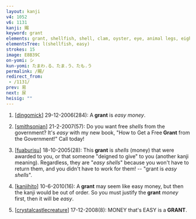 ```yaml
---
layout: kanji
v4: 1052
v6: 1131
kanji: 賜
keyword: grant
elements: grant, shellfish, shell, clam, oyster, eye, animal legs, eight, easy, sun, day, knot, piglet’s tail
elementsTree: l(shellfish, easy)
strokes: 15
image: E8B39C
on-yomi: シ
kun-yomi: たまわ.る、たま.う、たも.う
permalink: /賜/
redirect_from:
 - /1131/
prev: 易
next: 尿
heisig: ""
---
```


1) [<a href="http://kanji.koohii.com/profile/dingomick">dingomick</a>] 29-12-2006(284): A<strong> grant</strong> is <em>easy money</em>.

2) [<a href="http://kanji.koohii.com/profile/smithsonian">smithsonian</a>] 21-2-2007(57): Do you want free <em>shells</em> from the government? It&#039;s <em>easy</em> with my new book, &quot;How to Get a Free<strong> Grant</strong> from the Government!&quot; Call today!

3) [<a href="http://kanji.koohii.com/profile/fuaburisu">fuaburisu</a>] 18-10-2005(28): This<strong> grant</strong> is <em>shells</em> (money) that were awarded to you, or that someone &quot;deigned to give&quot; to you (another kanji meaning). Regardless, they are &quot;<em>easy shells</em>&quot; because you won&#039;t have to return them, and you didn&#039;t have to work for them! -- &quot;grant is <em>easy shells</em>&quot;.

4) [<a href="http://kanji.koohii.com/profile/kanjihito">kanjihito</a>] 10-6-2010(16): A<strong> grant</strong> may seem like easy money, but then the kanji would be out of order. So you must justify the<strong> grant</strong> <em>money</em> first, then it will be <em>easy</em>.

5) [<a href="http://kanji.koohii.com/profile/crystalcastlecreature">crystalcastlecreature</a>] 17-12-2008(8): MONEY that&#039;s EASY is a<strong> GRANT</strong>.

